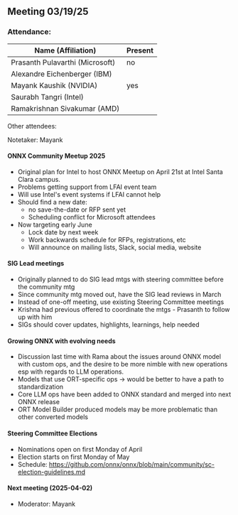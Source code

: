 ##  Meeting 03/19/25

### Attendance:

| Name (Affiliation)              | Present  |
| ------------------------------- | -------- |
| Prasanth Pulavarthi (Microsoft) | no |
| Alexandre Eichenberger (IBM)    |  |
| Mayank Kaushik (NVIDIA)         | yes |
| Saurabh Tangri (Intel)          |  |
| Ramakrishnan Sivakumar (AMD)    |  |

Other attendees: 

Notetaker: Mayank

#### ONNX Community Meetup 2025
- Original plan for Intel to host ONNX Meetup on April 21st at Intel Santa Clara campus.
- Problems getting support from LFAI event team
- Will use Intel's event systems if LFAI cannot help
- Should find a new date:
  - no save-the-date or RFP sent yet
  - Scheduling conflict for Microsoft attendees
- Now targeting early June
  - Lock date by next week
  - Work backwards schedule for RFPs, registrations, etc
  - Will announce on mailing lists, Slack, social media, website

#### SIG Lead meetings
 - Originally planned to do SIG lead mtgs with steering committee before the community mtg
 - Since community mtg moved out, have the SIG lead reviews in March
 - Instead of one-off meeting, use existing Steering Committee meetings
 - Krishna had previous offered to coordinate the mtgs - Prasanth to follow up with him
 - SIGs should cover updates, highlights, learnings, help needed

#### Growing ONNX with evolving needs
 - Discussion last time with Rama about the issues around ONNX model with custom ops, and the desire to be more nimble with new operations esp with regards to LLM operations.
 - Models that use ORT-specific ops -> would be better to have a path to standardization
 - Core LLM ops have been added to ONNX standard and merged into next ONNX release
 - ORT Model Builder produced models may be more problematic than other converted models

#### Steering Committee Elections
 - Nominations open on first Monday of April
 - Election starts on first Monday of May
 - Schedule: https://github.com/onnx/onnx/blob/main/community/sc-election-guidelines.md

#### Next meeting (2025-04-02)
 - Moderator: Mayank
